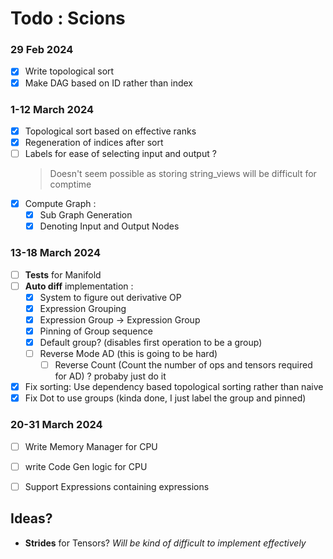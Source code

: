 # Todo : Scions

### 29 Feb 2024
- [x] Write topological sort
- [x] Make DAG based on ID rather than index

### 1-12 March 2024
- [x] Topological sort based on effective ranks
- [x] Regeneration of indices after sort
- [ ] Labels for ease of selecting input and output ?
    > Doesn't seem possible as storing string_views will be difficult for comptime
- [x] Compute Graph :
    - [x] Sub Graph Generation
    - [x] Denoting Input and Output Nodes

### 13-18 March 2024
- [ ] **Tests** for Manifold
- [ ] **Auto diff** implementation :
    - [x] System to figure out derivative OP
    - [x] Expression Grouping
    - [x] Expression Group -> Expression Group 
    - [x] Pinning of Group sequence
    - [x] Default group? (disables first operation to be a group)
    - [ ] Reverse Mode AD (this is going to be hard)
        - [ ] Reverse Count (Count the number of ops and tensors required for AD) ? probaby just do it
- [x] Fix sorting: Use dependency based topological sorting rather than naive
- [x] Fix Dot to use groups (kinda done, I just label the group and pinned)
### 20-31 March 2024
- [ ] Write Memory Manager for CPU
- [ ] write Code Gen logic for CPU
- [ ] Support Expressions containing expressions


## Ideas?
- __Strides__ for Tensors? *Will be kind of difficult to implement effectively*

